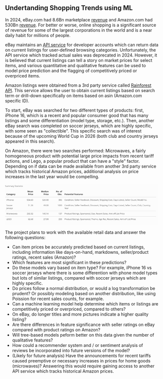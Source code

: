 ## Undertanding Shopping Trends using ML

In 2024, eBay.com had 8.6Bn marketplace [revenue](https://investors.ebayinc.com/financial-information/sec-filings/sec-filings-details/default.aspx?FilingId=18232012) and Amazon.com had 530Bn [revenue](https://s2.q4cdn.com/299287126/files/doc_financials/2025/ar/Amazon-2024-Annual-Report.pdf).  For better or worse, online shopping is a significant source of revenue for some of the largest corporations in the world and is a near daily habit for millions of people.  

eBay maintains an [API service](https://developer.ebay.com/) for developer accounts which can return data on current listings for user-defined browsing categories.  Unfortunately, the API service which tracked actual sales was deprecated in 2024.  However, it is believed that current listings can tell a story on market prices for select items, and various quantitative and qualitative features can be used to model price prediction and the flagging of competitively priced or overpriced items.  

Amazon listings were obtained from a 3rd party service called [Rainforest API](https://app.rainforestapi.com/playground).  This service allows the user to obtain current listings based on search term or drill-down specifically on items based on asin (Amazon.com specific ID). 

To start, eBay was searched for two different types of products:  first, iPhone 16, which is a recent and popular consumer good that has many listings and some differentiation (model type, storage, etc.). Then, another eBay search was completed on soccer jerseys, which are highly specific, with some seen as "collectible".  This specific search was of interest because of the upcoming World Cup in 2026 (both club and country jerseys appeared in this search).

On Amazon, there were two searches performed:  Microwaves, a fairly homogeneous product with potential large price impacts from recent tariff actions, and Lego, a popular product that can have a "style" factor.  Depending on if data can be made available from another 3rd party service which tracks historical Amazon prices, additional analysis on price increases in the last year would be compelling. 

![](/images/summary_table.png)

The project plans to work with the available retail data and answer the following questions:

- Can item prices be accurately predicted based on current listings, including information like days-on-hand, markdowns, seller/product ratings, recent sales (Amazon)?
- Which features are most significant in these predictions?
- Do these models vary based on item type?  For example, iPhone 16 vs soccer jerseys where there is some differention with phone model types but lots of similar listings, compared with soccer jerseys which are highly specific.  
- Do prices follow a normal distribution, or would a log transformation be prudent?  Or possibly modeling based on another distribution, like using Poission for recent sales counts, for example.  
- Can a machine learning model help determine which items or listings are competitively priced or overpriced, compared to others?
- On eBay, do longer titles and more pictures indicate a higher quality listing?
- Are there differences in feature significance with seller ratings on eBay compared with product ratings on Amazon?
- Will tree-based models peform better on this data given the number of qualitative features?
- How could a recommender system and / or sentiment analysis of reviews be incorporated into future versions of the model?
- (Likely for future analysis) Have the announcements for recent tariffs caused preemptive or necessary increases in prices for home goods (microwaves)?  Answering this would require gaining access to another API service which tracks historical Amazon prices.   
